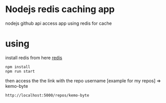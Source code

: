 # Nodejs redis caching app
nodejs github api access app using redis for cache

# using
install redis from here [redis](https://redis.io/docs/getting-started/installation/)
```
npm install
npm run start

```
then access the the link with the repo username 
[example for my repos] => kemo-byte
```
http://localhost:5000/repos/kemo-byte
```